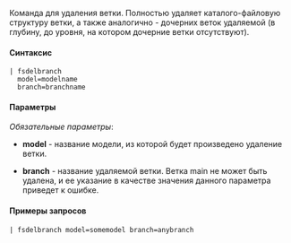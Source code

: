 Команда для удаления ветки. Полностью удаляет каталого-файловую структуру ветки, а также аналогично - дочерних веток удаляемой (в глубину, до уровня, на котором дочерние ветки отсутствуют).

#### Синтаксис

```
| fsdelbranch 
  model=modelname
  branch=branchname
```

#### Параметры

_Обязательные параметры_:

- **model** - название модели, из которой будет произведено удаление ветки. 

- **branch** - название удаляемой ветки. Ветка main не может быть удалена, и ее указание в качестве значения данного параметра приведет к ошибке.

#### Примеры запросов

```
| fsdelbranch model=somemodel branch=anybranch 
```